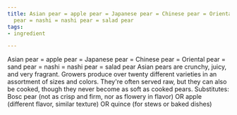 ```yaml
---
title: Asian pear = apple pear = Japanese pear = Chinese pear = Oriental pear = sand
  pear = nashi = nashi pear = salad pear
tags:
- ingredient

---
```

Asian pear = apple pear = Japanese pear = Chinese pear = Oriental pear = sand pear = nashi = nashi pear = salad pear Asian pears are crunchy, juicy, and very fragrant. Growers produce over twenty different varieties in an assortment of sizes and colors. They're often served raw, but they can also be cooked, though they never become as soft as cooked pears. Substitutes: Bosc pear (not as crisp and firm, nor as flowery in flavor) OR apple (different flavor, similar texture) OR quince (for stews or baked dishes)
